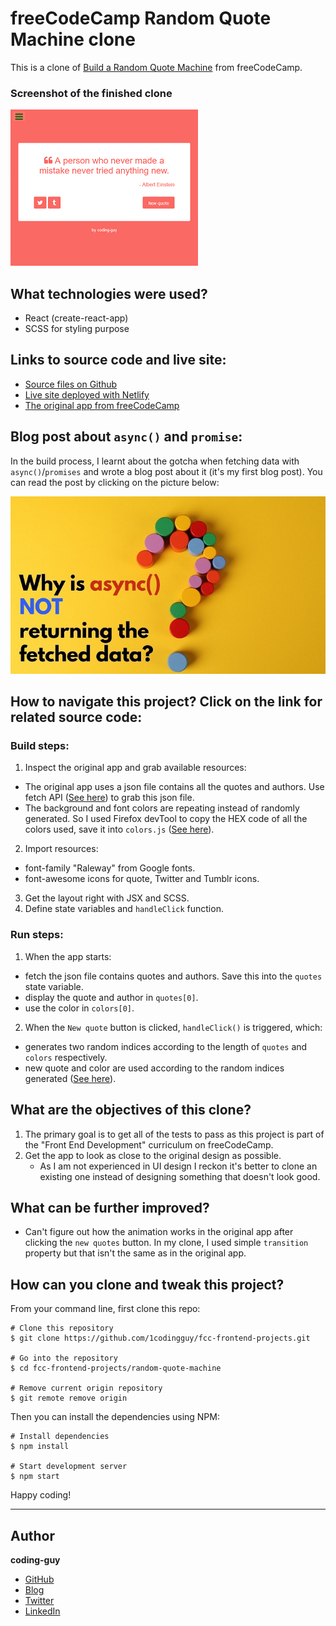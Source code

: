 # freeCodeCamp Random Quote Machine clone

This is a clone of [Build a Random Quote Machine](https://www.freecodecamp.org/learn/front-end-libraries/front-end-libraries-projects/build-a-random-quote-machine) from freeCodeCamp.

### Screenshot of the finished clone

![screenshot](./fcc-quote-machine.png)

## What technologies were used?

- React (create-react-app)
- SCSS for styling purpose

## Links to source code and live site:

- [Source files on Github](https://github.com/1codingguy/fcc-frontend-projects/tree/main/random-quote-machine)
- [Live site deployed with Netlify](https://fcc-quote.netlify.app/)
- [The original app from freeCodeCamp](https://codepen.io/freeCodeCamp/full/qRZeGZ)

## Blog post about `async()` and `promise`:

In the build process, I learnt about the gotcha when fetching data with `async()`/`promises` and wrote a blog post about it (it's my first blog post). You can read the post by clicking on the picture below:

[![async-blog-post-thumbnail.jpg](./async-blog-post-thumbnail.jpg)](https://blog.coding-guy.com/why-is-async-not-returning-the-fetched-data)


## How to navigate this project? Click on the link for related source code:

### Build steps:

1. Inspect the original app and grab available resources:
  - The original app uses a json file contains all the quotes and authors. Use fetch API ([See here](https://github.com/1codingguy/fcc-frontend-projects/blob/main/random-quote-machine/src/getData.js)) to grab this json file.
  - The background and font colors are repeating instead of randomly generated. So I used Firefox devTool to copy the HEX code of all the colors used, save it into `colors.js` ([See here](https://github.com/1codingguy/fcc-frontend-projects/blob/main/random-quote-machine/src/colors.js)).

2. Import resources:
  - font-family "Raleway" from Google fonts.
  - font-awesome icons for quote, Twitter and Tumblr icons.
3. Get the layout right with JSX and SCSS.
4. Define state variables and `handleClick` function.

### Run steps:

1. When the app starts:

- fetch the json file contains quotes and authors. Save this into the `quotes` state variable.
- display the quote and author in `quotes[0]`.
- use the color in `colors[0]`.

2. When the `New quote` button is clicked, `handleClick()` is triggered, which:

- generates two random indices according to the length of `quotes` and `colors` respectively.
- new quote and color are used according to the random indices generated ([See here](https://github.com/1codingguy/fcc-frontend-projects/blob/main/random-quote-machine/src/App.js#L20)).

## What are the objectives of this clone?

1. The primary goal is to get all of the tests to pass as this project is part of the "Front End Development" curriculum on freeCodeCamp.
2. Get the app to look as close to the original design as possible.
   - As I am not experienced in UI design I reckon it's better to clone an existing one instead of designing something that doesn't look good.

## What can be further improved?

- Can't figure out how the animation works in the original app after clicking the `new quotes` button. In my clone, I used simple `transition` property but that isn't the same as in the original app.

## How can you clone and tweak this project?

From your command line, first clone this repo:

```
# Clone this repository
$ git clone https://github.com/1codingguy/fcc-frontend-projects.git

# Go into the repository
$ cd fcc-frontend-projects/random-quote-machine

# Remove current origin repository
$ git remote remove origin

```

Then you can install the dependencies using NPM:

```
# Install dependencies
$ npm install

# Start development server
$ npm start
```

Happy coding!

---
## Author

**coding-guy**

- [GitHub](https://github.com/1codingguy)
- [Blog](https://blog.coding-guy.com/)
- [Twitter](https://twitter.com/1codingguy)
- [LinkedIn](https://www.linkedin.com/in/1codingguy/)
